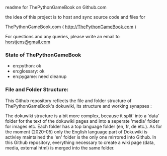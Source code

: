 readme for ThePythonGameBook on Github.com

the idea of this project is to host and sync source code and files for

ThePythonGameBook.com ( http://ThePythonGameBook.com ) 

For questions and any queries, please write an email to horstjens@gmail.com


### State of ThePythonGameBook
  
  * en:python:    ok
  * en:glossary:            ok
  * en:pygame:             need cleanup


### File and Folder Structure:

This Github repository reflects the file and folder structure of ThePythonGameBook's dokuwiki, its structure and working synapses :

The dokuwiki structure is a bit more complex, because it split' into a 'data' folder for the text of the dokuwiki pages and into a seperate 'media' folder for images etc. Each folder has a top language folder (en, fr, de etc.). As for the moment (2020-05) only the English language part of Dokuwiki is activley maintained the 'en' folder is the only one mirrored into Github.
In this Github repository, everything necessary to create a wiki page (data, media, external html) is merged into the same folder.

